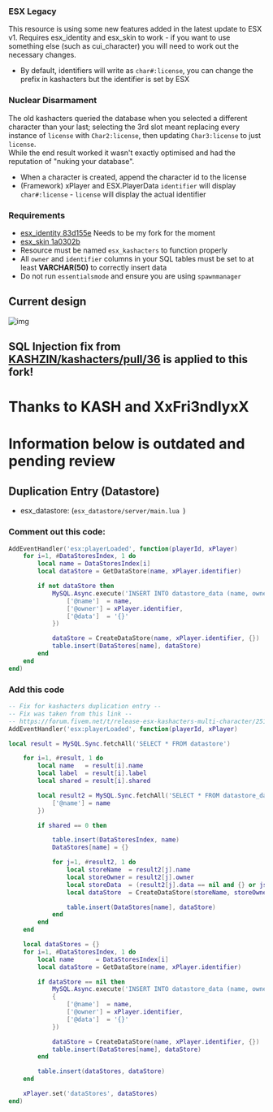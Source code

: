 ### ESX Legacy  
This resource is using some new features added in the latest update to ESX v1.
Requires esx_identity and esx_skin to work - if you want to use something else (such as cui_character) you will need to work out the necessary changes.
* By default, identifiers will write as `char#:license`, you can change the prefix in kashacters but the identifier is set by ESX


### Nuclear Disarmament  
The old kashacters queried the database when you selected a different character than your last; selecting the 3rd slot meant replacing every instance of `license` with `Char2:license`, then updating `Char3:license` to just `license`.  
While the end result worked it wasn't exactly optimised and had the reputation of "nuking your database".
* When a character is created, append the character id to the license
* (Framework) xPlayer and ESX.PlayerData `identifier` will display `char#:license` - `license` will display the actual identifier

### Requirements
* [esx_identity 83d155e](https://github.com/thelindat/esx_identity/tree/83d155e01e3ebfd87f2577052d343b60d56fc25a) Needs to be my fork for the moment
* [esx_skin 1a0302b](https://github.com/esx-framework/esx_skin/tree/1a0302be4d6dc44d4cb80588775c8723e6f8d6c4)
* Resource must be named `esx_kashacters` to function properly
* All `owner` and `identifier` columns in your SQL tables must be set to at least **VARCHAR(50)** to correctly insert data
* Do not run `essentialsmode` and ensure you are using `spawnmanager`


## Current design
![img](https://i.gyazo.com/9ec7181c10679e4053ced5349884f4e8.jpg)

## SQL Injection fix from [KASHZIN/kashacters/pull/36](https://github.com/KASHZIN/kashacters/pull/36) is applied to this fork!

# Thanks to KASH and XxFri3ndlyxX



# Information below is outdated and pending review

## Duplication Entry (Datastore)

* esx_datastore: (`esx_datastore/server/main.lua `)
### Comment out this code:
```lua
AddEventHandler('esx:playerLoaded', function(playerId, xPlayer)
    for i=1, #DataStoresIndex, 1 do
        local name = DataStoresIndex[i]
        local dataStore = GetDataStore(name, xPlayer.identifier)

        if not dataStore then
            MySQL.Async.execute('INSERT INTO datastore_data (name, owner, data) VALUES (@name, @owner, @data)', {
                ['@name']  = name,
                ['@owner'] = xPlayer.identifier,
                ['@data']  = '{}'
            })

            dataStore = CreateDataStore(name, xPlayer.identifier, {})
            table.insert(DataStores[name], dataStore)
        end
    end
end)
```

### Add this code 
```lua
-- Fix for kashacters duplication entry --
-- Fix was taken from this link --
-- https://forum.fivem.net/t/release-esx-kashacters-multi-character/251613/448?u=xxfri3ndlyxx --
AddEventHandler('esx:playerLoaded', function(playerId, xPlayer)

local result = MySQL.Sync.fetchAll('SELECT * FROM datastore')

    for i=1, #result, 1 do
        local name   = result[i].name
        local label  = result[i].label
        local shared = result[i].shared

        local result2 = MySQL.Sync.fetchAll('SELECT * FROM datastore_data WHERE name = @name', {
            ['@name'] = name
        })

        if shared == 0 then

            table.insert(DataStoresIndex, name)
            DataStores[name] = {}

            for j=1, #result2, 1 do
                local storeName  = result2[j].name
                local storeOwner = result2[j].owner
                local storeData  = (result2[j].data == nil and {} or json.decode(result2[j].data))
                local dataStore  = CreateDataStore(storeName, storeOwner, storeData)

                table.insert(DataStores[name], dataStore)
            end
        end
    end

    local dataStores = {}
    for i=1, #DataStoresIndex, 1 do
        local name      = DataStoresIndex[i]
        local dataStore = GetDataStore(name, xPlayer.identifier)

        if dataStore == nil then
            MySQL.Async.execute('INSERT INTO datastore_data (name, owner, data) VALUES (@name, @owner, @data)',
            {
                ['@name']  = name,
                ['@owner'] = xPlayer.identifier,
                ['@data']  = '{}'
            })

            dataStore = CreateDataStore(name, xPlayer.identifier, {})
            table.insert(DataStores[name], dataStore)
        end

        table.insert(dataStores, dataStore)
    end

    xPlayer.set('dataStores', dataStores)
end)
```
